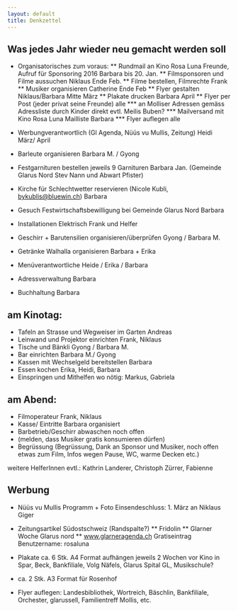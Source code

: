 ```yaml
---
layout: default
title: Denkzettel
---
```


## Was jedes Jahr wieder neu gemacht werden soll

* Organisatorisches zum voraus:
** Rundmail an Kino Rosa Luna Freunde, Aufruf für Sponsoring 2016  Barbara bis 20. Jan.
**  Filmsponsoren und Filme aussuchen Niklaus Ende Feb.
**  Filme bestellen, Filmrechte Frank
**  Musiker organisieren  Catherine Ende Feb
**  Flyer gestalten Niklaus/Barbara Mitte März
**  Plakate drucken Barbara April
**  Flyer per Post (jeder privat seine Freunde) alle
***  an Molliser Adressen gemäss Adressliste durch Kinder direkt evtl. Meilis Buben?
***    Mailversand mit Kino Rosa Luna Mailliste  Barbara
*** Flyer auflegen  alle

*  Werbungverantwortlich (Gl Agenda, Nüüs vu Mullis, Zeitung)  Heidi März/ April
*  Barleute organisieren Barbara M. / Gyong
*  Festgarnituren bestellen  jeweils 9 Garnituren    Barbara Jan.  (Gemeinde Glarus Nord Stev Nann und Abwart Pfister)
*  Kirche für Schlechtwetter reservieren (Nicole Kubli, bykublis@bluewin.ch) Barbara
*  Gesuch Festwirtschaftsbewilligung bei Gemeinde Glarus Nord  Barbara
*  Installationen Elektrisch Frank und Helfer
*  Geschirr + Barutensilien organisieren/überprüfen  Gyong / Barbara M.
*  Getränke Walhalla organisieren  Barbara + Erika
*  Menüverantwortliche Heide / Erika / Barbara
*  Adressverwaltung  Barbara
*  Buchhaltung Barbara

## am Kinotag:

*  Tafeln an Strasse und Wegweiser im Garten Andreas
*  Leinwand und Projektor einrichten Frank, Niklaus
*  Tische und Bänkli Gyong / Barbara M.
*  Bar einrichten  Barbara M./ Gyong
*  Kassen mit Wechselgeld bereitstellen  Barbara
*  Essen kochen  Erika, Heidi, Barbara
*  Einspringen und Mithelfen wo nötig: Markus, Gabriela

## am Abend:
* Filmoperateur Frank, Niklaus
*  Kasse/ Eintritte  Barbara organisiert
*  Barbetrieb/Geschirr abwaschen noch offen
*  (melden, dass Musiker gratis konsumieren dürfen)
*  Begrüssung  (Begrüssung, Dank an Sponsor und Musiker,   noch offen    etwas zum Film, Infos wegen Pause, WC, warme Decken etc.)

weitere HelferInnen evtl.: Kathrin Landerer, Christoph Zürrer, Fabienne

## Werbung

* Nüüs vu Mullis Programm + Foto  Einsendeschluss: 1. März  an Niklaus Giger
* Zeitungsartikel Südostschweiz (Randspalte?)
** Fridolin
** Glarner Woche Glarus nord
** www.glarneragenda.ch  Gratiseintrag    Benutzername: rosaluna

* Plakate   ca. 6 Stk. A4 Format aufhängen jeweils 2 Wochen vor Kino in Spar, Beck, Bankfiliale, Volg Näfels, Glarus Spital GL, Musikschule?
* ca. 2 Stk. A3 Format für Rosenhof

* Flyer auflegen: Landesbibliothek, Wortreich, Bäschlin, Bankfiliale, Orchester, glarussell, Familientreff Mollis, etc.
